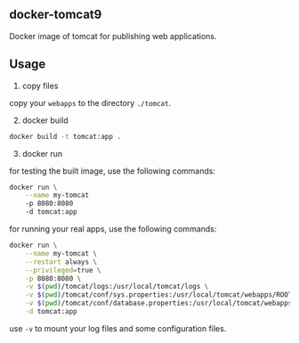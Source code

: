 ## docker-tomcat9

Docker image of tomcat for publishing web applications.

## Usage

1. copy files
 
copy your `webapps` to the directory `./tomcat`.

2. docker build

```bash
docker build -t tomcat:app .
```

3. docker run

for testing the built image, use the following commands:
```bash
docker run \
    --name my-tomcat
    -p 8080:8080
    -d tomcat:app
```

for running your real apps, use the following commands:
```bash
docker run \
    --name my-tomcat \
    --restart always \
    --privileged=true \
    -p 8080:8080 \
    -v $(pwd)/tomcat/logs:/usr/local/tomcat/logs \
    -v $(pwd)/tomcat/conf/sys.properties:/usr/local/tomcat/webapps/ROOT/WEB-INF/classes/sys.properties \
    -v $(pwd)/tomcat/conf/database.properties:/usr/local/tomcat/webapps/ROOT/WEB-INF/classes/database.properties \
    -d tomcat:app
```

use `-v` to mount your log files and some configuration files.
